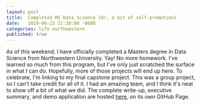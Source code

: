 ```yaml
---
layout: post
title:  Completed MS Data Science (Or, a bit of self-promotion)
date:   2019-06-23 21:30:00 -0600
categories: life northwestern 
published: true
---
```


As of this weekend, I have officially completed a Masters degree in Data Science from Northwestern University. Yay! No more homework. I've learned so much from this program, but I've only just scratched the surface in what I can do. Hopefully, more of those projects will end up here. To celebrate, I'm linking to my final capstone project. This was a group project, so I can't take credit for all of it. I had an amazing team, and I think it's neat to show off a bit of what we did. The complete write-up, executive summary, and demo application are hosted [here](https://wrongpoison.github.io/chevron_capstone/_pages/02_executive_summary/), on its own GitHub Page.